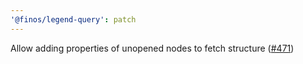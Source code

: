 ```yaml
---
'@finos/legend-query': patch
---
```


Allow adding properties of unopened nodes to fetch structure ([#471](https://github.com/finos/legend-studio/issues/471))
